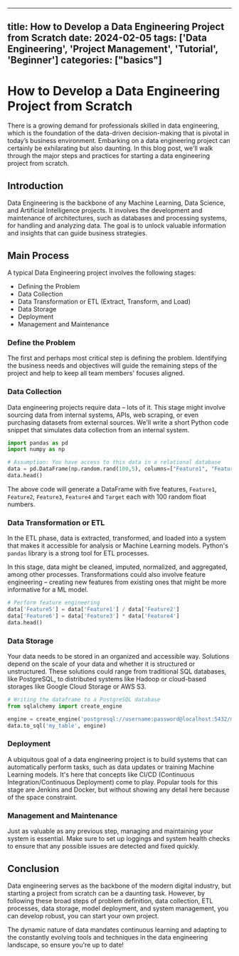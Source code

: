 
---
title: How to Develop a Data Engineering Project from Scratch
date: 2024-02-05
tags: ['Data Engineering', 'Project Management', 'Tutorial', 'Beginner']
categories: ["basics"]
---


# How to Develop a Data Engineering Project from Scratch

There is a growing demand for professionals skilled in data engineering, which is the foundation of the data-driven decision-making that is pivotal in today’s business environment. Embarking on a data engineering project can certainly be exhilarating but also daunting. In this blog post, we'll walk through the major steps and practices for starting a data engineering project from scratch.

## Introduction

Data Engineering is the backbone of any Machine Learning, Data Science, and Artificial Intelligence projects. It involves the development and maintenance of architectures, such as databases and processing systems, for handling and analyzing data. The goal is to unlock valuable information and insights that can guide business strategies.

## Main Process

A typical Data Engineering project involves the following stages:

- Defining the Problem
- Data Collection
- Data Transformation or ETL (Extract, Transform, and Load)
- Data Storage 
- Deployment 
- Management and Maintenance

### Define the Problem

The first and perhaps most critical step is defining the problem. Identifying the business needs and objectives will guide the remaining steps of the project and help to keep all team members' focuses aligned.

### Data Collection

Data engineering projects require data – lots of it. This stage might involve sourcing data from internal systems, APIs, web scraping, or even purchasing datasets from external sources. We'll write a short Python code snippet that simulates data collection from an internal system.

```python
import pandas as pd
import numpy as np

# Assumption: You have access to this data in a relational database
data = pd.DataFrame(np.random.rand(100,5), columns=["Feature1", "Feature2", "Feature3", "Feature4", "Target"])
data.head()
```

The above code will generate a DataFrame with five features, `Feature1`, `Feature2`, `Feature3`, `Feature4` and `Target` each with 100 random float numbers.

### Data Transformation or ETL

In the ETL phase, data is extracted, transformed, and loaded into a system that makes it accessible for analysis or Machine Learning models. Python's `pandas` library is a strong tool for ETL processes.

In this stage, data might be cleaned, imputed, normalized, and aggregated, among other processes. Transformations could also involve feature engineering – creating new features from existing ones that might be more informative for a ML model.

```python
# Perform feature engineering
data['Feature5'] = data['Feature1'] / data['Feature2']
data['Feature6'] = data['Feature3'] * data['Feature4']
data.head()
```

### Data Storage

Your data needs to be stored in an organized and accessible way. Solutions depend on the scale of your data and whether it is structured or unstructured. These solutions could range from traditional SQL databases, like PostgreSQL, to distributed systems like Hadoop or cloud-based storages like Google Cloud Storage or AWS S3.

```python
# Writing the dataframe to a PostgreSQL database
from sqlalchemy import create_engine

engine = create_engine('postgresql://username:password@localhost:5432/mydatabase')
data.to_sql('my_table', engine)
```

### Deployment

A ubiquitous goal of a data engineering project is to build systems that can automatically perform tasks, such as data updates or training Machine Learning models. It's here that concepts like CI/CD (Continuous Integration/Continuous Deployment) come to play. Popular tools for this stage are Jenkins and Docker, but without showing any detail here because of the space constraint.

### Management and Maintenance

Just as valuable as any previous step, managing and maintaining your system is essential. Make sure to set up loggings and system health checks to ensure that any possible issues are detected and fixed quickly.

## Conclusion

Data engineering serves as the backbone of the modern digital industry, but starting a project from scratch can be a daunting task. However, by following these broad steps of problem definition, data collection, ETL processes, data storage, model deployment, and system management, you can develop robust, you can start your own project. 

The dynamic nature of data mandates continuous learning and adapting to the constantly evolving tools and techniques in the data engineering landscape, so ensure you're up to date!